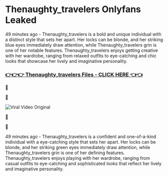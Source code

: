 # Thenaughty_travelers Onlyfans Leaked

<p>49 minutes ago - Thenaughty_travelers is a bold and unique individual with a distinct style that sets her apart. Her locks can be blonde, and her striking blue eyes immediately draw attention, while Thenaughty_travelers grin is one of her notable features. Thenaughty_travelers enjoys getting creative with her wardrobe, ranging from relaxed outfits to eye-catching and chic looks that showcase her lively and imaginative personality.</p><p>
<h3><a href="https://fansleaks.com-getfree.pro/thenaughty-travelers" rel="nofollow">👉👉👉 Thenaughty_travelers Files - CLICK HERE 👈👈</a></h3>
<p>🔻</p>
<p>🔻</p> <p>
<a href="https://fansleaks.com-getfree.pro/thenaughty-travelers" rel="nofollow"><img src="https://i.imgur.com/0ZbtXZ5.gif" alt="Viral Video Original" style="max-width: 100%; display: inline-block;" data-target="animated-image.originalImage"></a>
<p>🔻</p>
<p>🔻</p> <p>49 minutes ago - Thenaughty_travelers is a confident and one-of-a-kind individual with a eye-catching style that sets her apart. Her locks can be blonde, and her striking green eyes immediately draw attention, while Thenaughty_travelers grin is one of her defining features. Thenaughty_travelers enjoys playing with her wardrobe, ranging from casual outfits to eye-catching and sophisticated looks that reflect her lively and imaginative personality.</p>